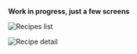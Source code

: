 **Work in progress, just a few screens**

![Recipes list](http://farm8.staticflickr.com/7422/8883076589_de62fb8a09_o.png)

![Recipe detail](http://farm8.staticflickr.com/7441/8883697774_4308ecb663_o.png)